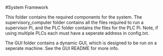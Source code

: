 #System Framework

This folder contains the required components for the system. The supervisory_computer folder contains all the files required to run a supervisor Pi, and the PLC folder contains the files for the PLC Pi. Note, if using multiple PLCs each must have a seperate address in config.txt. 

The GUI folder contains a dynamic GUI, which is designed to be run on a seperate machine. See the GUI README for more info. 
